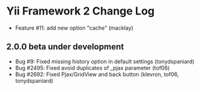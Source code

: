 Yii Framework 2 Change Log
==========================

- Feature #11: add new option "cache" (macklay)

2.0.0 beta under development
----------------------------
- Bug #9: Fixed missing history option in default settings (tonydspaniard)
- Bug #2495: Fixed avoid duplicates of _pjax parameter (tof06)
- Bug #2692: Fixed Pjax/GridView and back button (klevron, tof06, tonydspaniard)